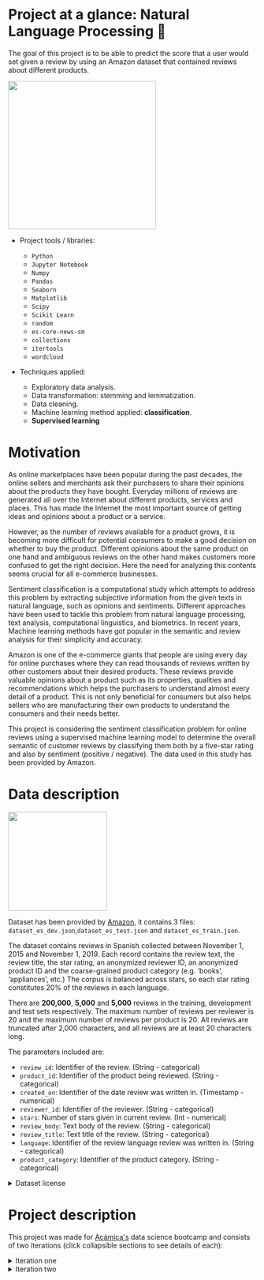 # Project at a glance: Natural Language Processing 💬

The goal of this project is to be able to predict the score that a user would set given a review by using an Amazon dataset that contained reviews about different products.

<img src="https://image.freepik.com/vector-gratis/ilustracion-concepto-abstracto-inteligencia-artificial-chatbot_335657-3723.jpg" width=300>

- Project tools / libraries:
  - `Python`
  - `Jupyter Notebook`
  - `Numpy`
  - `Pandas`
  - `Seaborn`
  - `Matplotlib`
  - `Scipy`
  - `Scikit Learn`
  - `random`
  - `es-core-news-sm`
  - `collections`
  - `itertools`
  - `wordcloud`

- Techniques applied:
  - Exploratory data analysis.
  - Data transformation: stemming and lemmatization.
  - Data cleaning.
  - Machine learning method applied: **classification**.
  - **Supervised learning**

# Motivation
As online marketplaces have been popular during the past decades, the online sellers and merchants ask their purchasers to share their opinions about the products they have bought. Everyday millions of reviews are generated all over the Internet about different products, services and places. This has made the Internet the most important source of getting ideas and opinions about a product or a service.

However, as the number of reviews available for a product grows, it is becoming more difficult for potential consumers to make a good decision on whether to buy the product. Different opinions about the same product on one hand and ambiguous reviews on the other hand makes customers more confused to get the right decision. Here the need for analyzing this contents seems crucial for all e-commerce businesses.

Sentiment classification is a computational study which attempts to address this problem by extracting subjective information from the given texts in natural language, such as opinions and sentiments. Different approaches have been used to tackle this problem from natural language processing, text analysis, computational linguistics, and biometrics. In recent years, Machine learning methods have got popular in the semantic and review analysis for their simplicity and accuracy.

Amazon is one of the e-commerce giants that people are using every day for online purchases where they can read thousands of reviews written by other customers about their desired products. These reviews provide valuable opinions about a product such as its properties, qualities and recommendations which helps the purchasers to understand almost every detail of a product. This is not only beneficial for consumers but also helps sellers who are manufacturing their own products to understand the consumers and their needs better.

This project is considering the sentiment classification problem for online reviews using a supervised machine learning model to determine the overall semantic of customer reviews by classifying them both by a five-star rating and also by sentiment (positive / negative). The data used in this study has been provided by Amazon.

# Data description

<img src="https://image.freepik.com/vector-gratis/investigacion-datos-estadisticos-indicadores-desempeno-empresa-retorno-inversion-razon-porcentual-fluctuacion-indices-cambio-significativo_335657-2552.jpg" width=200>

Dataset has been provided by [Amazon](https://registry.opendata.aws/amazon-reviews-ml/), it contains 3 files: `dataset_es_dev.json`,`dataset_es_test.json` and `dataset_es_train.json`.

The dataset contains reviews in Spanish collected between November 1, 2015 and November 1, 2019. Each record contains the review text, the review title, the star rating, an anonymized reviewer ID, an anonymized product ID and the coarse-grained product category (e.g. ‘books’, ‘appliances’, etc.) The corpus is balanced across stars, so each star rating constitutes 20% of the reviews in each language.

There are **200,000**, **5,000** and **5,000** reviews in the training, development and test sets respectively. The maximum number of reviews per reviewer is 20 and the maximum number of reviews per product is 20. All reviews are truncated after 2,000 characters, and all reviews are at least 20 characters long.

The parameters included are:

- `review_id`:  Identifier of the review. (String - categorical)
- `product_id`: Identifier of the product being reviewed. (String - categorical)
- `created_on`: Identifier of the date review was written in. (Timestamp - numerical)
- `reviewer_id`: Identifier of the reviewer. (String - categorical)
- `stars`: Number of stars given in current review. (Int - numerical)
- `review_body`: Text body of the review. (String - categorical)
- `review_title`: Text title of the review. (String - categorical)
- `language`: Identifier of the review language review was written in. (String - categorical)
- `product_category`: Identifier of the product category. (String - categorical)

<details> <summary markdown="span">Dataset license</summary>

# LICENSE

By accessing the Multilingual Amazon Reviews Corpus ("Reviews Corpus"), you agree that the Reviews Corpus is an Amazon Service subject to the Amazon.com Conditions of Use (https://www.amazon.com/gp/help/customer/display.html/ref=footer_cou?ie=UTF8&nodeId=508088) and you agree to be bound by them, with the following additional conditions:

In addition to the license rights granted under the Conditions of Use, Amazon or its content providers grant you a limited, non-exclusive, non-transferable, non-sublicensable, revocable license to access and use the Reviews Corpus for purposes of academic research. You may not resell, republish, or make any commercial use of the Reviews Corpus or its contents, including use of the Reviews Corpus for commercial research, such as research related to a funding or consultancy contract, internship, or other relationship in which the results are provided for a fee or delivered to a for-profit organization. You may not (a) link or associate content in the Reviews Corpus with any personal information (including Amazon customer accounts), or (b) attempt to determine the identity of the author of any content in the Reviews Corpus. If you violate any of the foregoing conditions, your license to access and use the Reviews Corpus will automatically terminate without prejudice to any of the other rights or remedies Amazon may have.
</details>

# Project description
This project was made for [Acámica's](https://github.com/gpozzi/machine-learning/tree/master/acamica-data-scientist) data science bootcamp and consists of two iterations (click collapsible sections to see details of each):
<details>
<summary>Iteration one</summary>

## Iteration one

The first iteration starts with a comprehensive `EDA` and preprocessing, which includes text normalization through SpaCy pipeline (`tok2vec`, `morphologizer`, `parser`, `ner`, `attribute_ruler` and `lemmatizer`), stopwords removal and lemmatization in order to improve model's accuracy. Then, a performance metric has been selected.
 
After that, a benchmark model has been developed and compared with other two other models in order to determine the best performing one. The one that showed the best accuracy has had its hyperparameters optimized and finally some conclusions have been made about the performance and the methodology applied.

### Index
- [Scope](https://render.githubusercontent.com/view/ipynb?color_mode=light&commit=57a0e2af23b7242d0f2ca6bf955e0fb9ce619ae2&enc_url=68747470733a2f2f7261772e67697468756275736572636f6e74656e742e636f6d2f67706f7a7a692f6d616368696e652d6c6561726e696e672f353761306532616632336237323432643066326361366266393535653066623963653631396165322f6163616d6963612d646174612d736369656e746973742f6e6c702f44535f50726f6a6563745f30335f4e4c502e6970796e62&nwo=gpozzi%2Fmachine-learning&path=acamica-data-scientist%2Fnlp%2FDS_Project_03_NLP.ipynb&repository_id=273610133&repository_type=Repository#1.-Scope)
- [EDA and preprocessing](https://render.githubusercontent.com/view/ipynb?color_mode=light&commit=57a0e2af23b7242d0f2ca6bf955e0fb9ce619ae2&enc_url=68747470733a2f2f7261772e67697468756275736572636f6e74656e742e636f6d2f67706f7a7a692f6d616368696e652d6c6561726e696e672f353761306532616632336237323432643066326361366266393535653066623963653631396165322f6163616d6963612d646174612d736369656e746973742f6e6c702f44535f50726f6a6563745f30335f4e4c502e6970796e62&nwo=gpozzi%2Fmachine-learning&path=acamica-data-scientist%2Fnlp%2FDS_Project_03_NLP.ipynb&repository_id=273610133&repository_type=Repository#2.-EDA-and-preprocessing)
  - [EDA](https://render.githubusercontent.com/view/ipynb?color_mode=light&commit=57a0e2af23b7242d0f2ca6bf955e0fb9ce619ae2&enc_url=68747470733a2f2f7261772e67697468756275736572636f6e74656e742e636f6d2f67706f7a7a692f6d616368696e652d6c6561726e696e672f353761306532616632336237323432643066326361366266393535653066623963653631396165322f6163616d6963612d646174612d736369656e746973742f6e6c702f44535f50726f6a6563745f30335f4e4c502e6970796e62&nwo=gpozzi%2Fmachine-learning&path=acamica-data-scientist%2Fnlp%2FDS_Project_03_NLP.ipynb&repository_id=273610133&repository_type=Repository#EDA)
  - [Review preprocessing](https://render.githubusercontent.com/view/ipynb?color_mode=light&commit=57a0e2af23b7242d0f2ca6bf955e0fb9ce619ae2&enc_url=68747470733a2f2f7261772e67697468756275736572636f6e74656e742e636f6d2f67706f7a7a692f6d616368696e652d6c6561726e696e672f353761306532616632336237323432643066326361366266393535653066623963653631396165322f6163616d6963612d646174612d736369656e746973742f6e6c702f44535f50726f6a6563745f30335f4e4c502e6970796e62&nwo=gpozzi%2Fmachine-learning&path=acamica-data-scientist%2Fnlp%2FDS_Project_03_NLP.ipynb&repository_id=273610133&repository_type=Repository#Review-preprocessing)
- [Machine Learning](https://render.githubusercontent.com/view/ipynb?color_mode=light&commit=57a0e2af23b7242d0f2ca6bf955e0fb9ce619ae2&enc_url=68747470733a2f2f7261772e67697468756275736572636f6e74656e742e636f6d2f67706f7a7a692f6d616368696e652d6c6561726e696e672f353761306532616632336237323432643066326361366266393535653066623963653631396165322f6163616d6963612d646174612d736369656e746973742f6e6c702f44535f50726f6a6563745f30335f4e4c502e6970796e62&nwo=gpozzi%2Fmachine-learning&path=acamica-data-scientist%2Fnlp%2FDS_Project_03_NLP.ipynb&repository_id=273610133&repository_type=Repository#3.-Machine-Learning)
  - [Metric selection](https://render.githubusercontent.com/view/ipynb?color_mode=light&commit=57a0e2af23b7242d0f2ca6bf955e0fb9ce619ae2&enc_url=68747470733a2f2f7261772e67697468756275736572636f6e74656e742e636f6d2f67706f7a7a692f6d616368696e652d6c6561726e696e672f353761306532616632336237323432643066326361366266393535653066623963653631396165322f6163616d6963612d646174612d736369656e746973742f6e6c702f44535f50726f6a6563745f30335f4e4c502e6970796e62&nwo=gpozzi%2Fmachine-learning&path=acamica-data-scientist%2Fnlp%2FDS_Project_03_NLP.ipynb&repository_id=273610133&repository_type=Repository#Metric-selection)
  - [Transformations](https://render.githubusercontent.com/view/ipynb?color_mode=light&commit=57a0e2af23b7242d0f2ca6bf955e0fb9ce619ae2&enc_url=68747470733a2f2f7261772e67697468756275736572636f6e74656e742e636f6d2f67706f7a7a692f6d616368696e652d6c6561726e696e672f353761306532616632336237323432643066326361366266393535653066623963653631396165322f6163616d6963612d646174612d736369656e746973742f6e6c702f44535f50726f6a6563745f30335f4e4c502e6970796e62&nwo=gpozzi%2Fmachine-learning&path=acamica-data-scientist%2Fnlp%2FDS_Project_03_NLP.ipynb&repository_id=273610133&repository_type=Repository#Transformations)
  - Data vectorization
  - Setting benchmark model
  - Model training and comparing benchmark with the following models:
    - LinearSVC
    - RandomForest
  - Optimization of the best performing one
- Conclusions
- Next steps

### Some visuals

![image](https://user-images.githubusercontent.com/52865532/131766302-ce54c9ad-f9a7-469c-8724-0090330990d6.png)
  
![image](https://user-images.githubusercontent.com/52865532/131766441-52b030de-2f9f-44ce-be38-70836e689c69.png)
  
![image](https://user-images.githubusercontent.com/52865532/131766565-362cd79a-2065-4686-b72a-1306c63abed5.png)

![image](https://user-images.githubusercontent.com/52865532/131769133-a7a6558d-83db-4a7a-b342-56a39b3df26a.png)
  
![image](https://user-images.githubusercontent.com/52865532/131769084-afdd0fcb-19cc-490d-9a37-90c0f273ce5a.png)
  
### Conclusions

We can conclude that little can be done to improve the performance of the model, either by adjusting the Tf-idf or optimizing model's hyperparameters. From the confusion matrix we see that with some adjustments the ability to predict 4 stars improved a bit to almost match the performance of 2 stars, as opposed to the non-optimized one. Reviews of intermediate scores will mark the roof of the model's performance, and beyond rigorous optimization the gains from a certain point will be marginal.

There will always be a limit to the ability of a Machine Learning model to classify scores on a scale of 1 to 5. This is due to an inherent limitation of the language due to the lack of distinctive words in intermediate reviews and because they tend to have as many good words as bad ones.

Beyond this, the classification of the reviews in 5 classes, depending on the use of this information, appears to be trivial, since knowing if a product has 2 or 3 stars would not provide valuable and actionable information. Converting this problem to a binary classification (positive / negative) could be more practical and at the same time would greatly improve the performance of the model. This work will be done in the next iteration.
</details>

<details>
<summary>Iteration two</summary>

## Iteration two


  
  ### Index
- Scope
- Recap: iteration I
  - Results
- Iteration II: model repurposing
  - Motivation: the 5-star scale problem
  - Preprocessing
  - Vectorization
  - Model training and optimization
- Analysis: 3-star reviews
- Conclusions
  
  ### Some visuals
  
![image](https://user-images.githubusercontent.com/52865532/132253770-739842c6-91a9-4468-ad72-6144588a42a4.png)

![image](https://user-images.githubusercontent.com/52865532/132253803-619cfb72-9cf0-4853-8b68-67276f1b2126.png)
  
![image](https://user-images.githubusercontent.com/52865532/132253752-483c9346-98a0-4eaf-a14e-ff287e4e8beb.png)

  ### Conclusions
- We can observe that what the model loses in detail when changing to a binary classification it gains in greater robustness of its predictions.

- Within the "neutral" reviews (3 stars) we can see a marked bias of users to classify apparently negative reviews as neutral, more pronounced in the categories `shoes`, `beauty`, `grocery`, `pet_products` and `wireless`. There are no categories in which the bias is inverse, so I assume that the user, faced with little-above-average experience, tends to rate it with 4 stars, while if the experience is not very satisfactory, it tends to qualify it as neutral.

- Without necessarily substituting 5-star ratings, some benefits of implementing an algorithm that rates reviews in a binary way could be:
    - It can serve to penalize the score of poorly rated reviews, where the user writes a mostly positive text and presses 1
    or 2 stars, or vice versa.
    - It allows to identify users that are consistently generous or, on the contrary, too demanding with the scores to qualify their opinion in the final score and improve its quality.
    - It can be used to identify perception bias of certain categories. Thus, if a category has a marked tendency to undervalue products (with a greater number of positive opinions on neutral scores), the opinion of users about this category could be nuanced, compensating for this bias in some way in the calculation of the product score / seller. In this way, seller ratings from different categories could be comparable to each other and identify the best ones, allowing to compensate them or offer partnerships and other benefits for offering good customer experiences.

Finally, it should be mentioned that there is room for improvement for the model, although the accuracy obtained is satisfactory for the utility that it is intended to have.
  </details>
